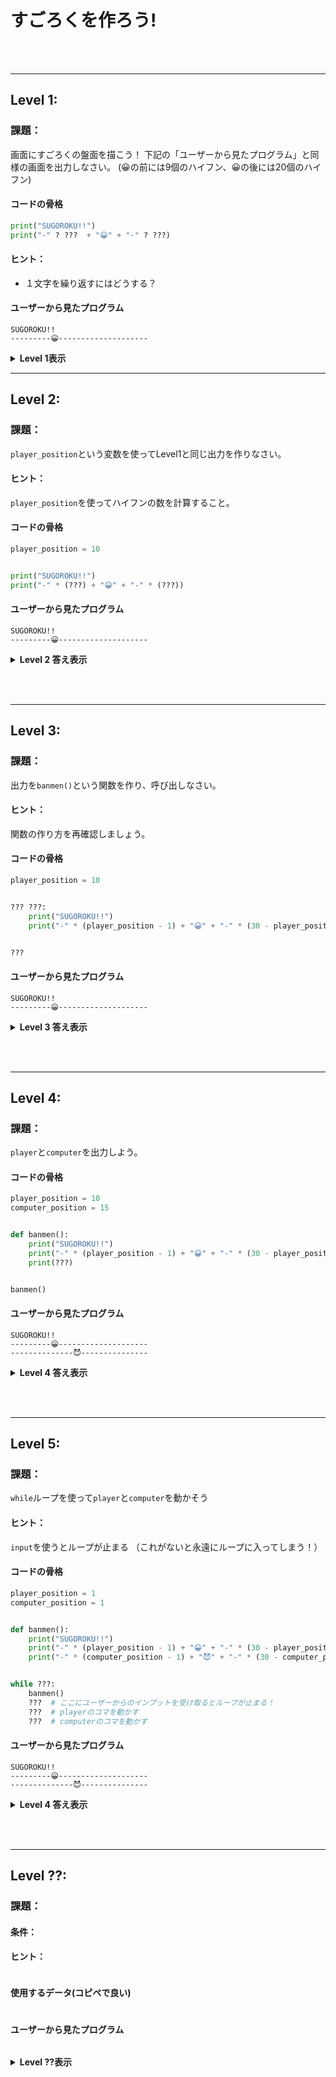 # すごろくを作ろう!

<br></br>

---






## Level 1:

### 課題：
画面にすごろくの盤面を描こう！
下記の「ユーザーから見たプログラム」と同様の画面を出力しなさい。
(😀の前には9個のハイフン、😀の後には20個のハイフン)

#### コードの骨格
```python
print("SUGOROKU!!")
print("-" ? ???  + "😀" + "-" ? ???)
```

#### ヒント：
- １文字を繰り返すにはどうする？


#### ユーザーから見たプログラム
```
SUGOROKU!!
---------😀--------------------

```


<details>

<summary> <b> Level 1表示 </b> </summary>

<p>

```python
print("SUGOROKU!!")
print("-" * 9 + "😀" + "-" * 20)
```

</p>
</details>

---







## Level 2:

### 課題：

`player_position`という変数を使ってLevel1と同じ出力を作りなさい。

#### ヒント：
`player_position`を使ってハイフンの数を計算すること。

#### コードの骨格
```python
player_position = 10


print("SUGOROKU!!")
print("-" * (???) + "😀" + "-" * (???))

```


#### ユーザーから見たプログラム
```
SUGOROKU!!
---------😀--------------------
```

<details>

<summary> <b> Level 2 答え表示 </b> </summary>

<p>

```python
player_position = 10

print("SUGOROKU!!")
print("-" * (player_position - 1) + "😀" + "-" * (30 - player_position))

```

</p>
</details>

<br></br>

---









## Level 3:

### 課題：

出力を`banmen()`という関数を作り、呼び出しなさい。

#### ヒント：
関数の作り方を再確認しましょう。

#### コードの骨格
```python
player_position = 10


??? ???:
    print("SUGOROKU!!")
    print("-" * (player_position - 1) + "😀" + "-" * (30 - player_position))


???

```


#### ユーザーから見たプログラム
```
SUGOROKU!!
---------😀--------------------
```

<details>

<summary> <b> Level 3 答え表示 </b> </summary>

<p>

```python
player_position = 10


def banmen():
    print("SUGOROKU!!")
    print("-" * (player_position - 1) + "😀" + "-" * (30 - player_position))


banmen()

```

</p>
</details>

<br></br>

---








## Level 4:

### 課題：

`player`と`computer`を出力しよう。


#### コードの骨格
```python
player_position = 10
computer_position = 15


def banmen():
    print("SUGOROKU!!")
    print("-" * (player_position - 1) + "😀" + "-" * (30 - player_position))
    print(???)


banmen()

```


#### ユーザーから見たプログラム
```
SUGOROKU!!
---------😀--------------------
--------------😈---------------
```

<details>

<summary> <b> Level 4 答え表示 </b> </summary>

<p>

```python
player_position = 10
computer_position = 15


def banmen():
    print("SUGOROKU!!")
    print("-" * (player_position - 1) + "😀" + "-" * (30 - player_position))
    print("-" * (computer_position - 1) + "😈" + "-" * (30 - computer_position))


banmen()

```

</p>
</details>

<br></br>

---









## Level 5:

### 課題：

`while`ループを使って`player`と`computer`を動かそう


#### ヒント：
`input`を使うとループが止まる
（これがないと永遠にループに入ってしまう！）


#### コードの骨格
```python
player_position = 1
computer_position = 1


def banmen():
    print("SUGOROKU!!")
    print("-" * (player_position - 1) + "😀" + "-" * (30 - player_position))
    print("-" * (computer_position - 1) + "😈" + "-" * (30 - computer_position))


while ???:
    banmen()
    ???  # ここにユーザーからのインプットを受け取るとループが止まる！
    ???  # playerのコマを動かす
    ???  # computerのコマを動かす

```


#### ユーザーから見たプログラム
```
SUGOROKU!!
---------😀--------------------
--------------😈---------------
```

<details>

<summary> <b> Level 4 答え表示 </b> </summary>

<p>

```python
player_position = 1
computer_position = 1


def banmen():
    print("SUGOROKU!!")
    print("-" * (player_position - 1) + "😀" + "-" * (30 - player_position))
    print("-" * (computer_position - 1) + "😈" + "-" * (30 - computer_position))


while True:
    banmen()
    input("Press Enter!!!!")
    player_position = player_position + 1
    computer_position = computer_position + 1

```

</p>
</details>

<br></br>

---



















## Level ??:
### 課題：


#### 条件：

#### ヒント：

```python

```


#### 使用するデータ(コピペで良い)
```python

```

#### ユーザーから見たプログラム
```

```


<details>

<summary> <b> Level ??表示 </b> </summary>

<p>

```python

```

</p>
</details>